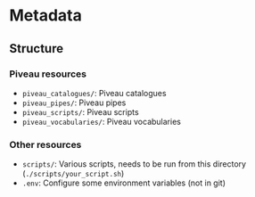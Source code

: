 # Metadata

## Structure

### Piveau resources

- `piveau_catalogues/`: Piveau catalogues
- `piveau_pipes/`: Piveau pipes
- `piveau_scripts/`: Piveau scripts
- `piveau_vocabularies/`: Piveau vocabularies

### Other resources

- `scripts/`: Various scripts, needs to be run from this directory (`./scripts/your_script.sh`)
- `.env`: Configure some environment variables (not in git)
